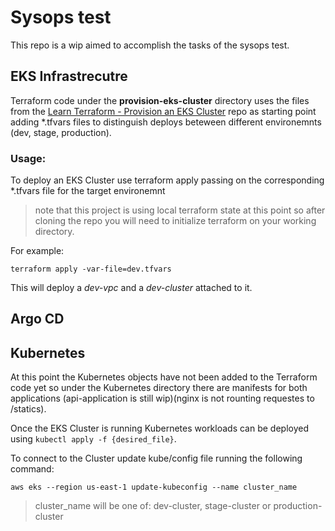 # Sysops test
This repo is a wip aimed to accomplish the tasks of the sysops test.

## EKS Infrastrecutre
Terraform code under the **provision-eks-cluster** directory uses the files from the [Learn Terraform - Provision an EKS Cluster](https://github.com/hashicorp/learn-terraform-provision-eks-cluster) repo as starting point adding *.tfvars files to distinguish deploys beteween different environemnts (dev, stage, production).

### Usage:
To deploy an EKS Cluster use terraform apply passing on the corresponding *.tfvars file for the target environemnt
> note that this project is using local terraform state at this point so after cloning the repo you will need to initialize terraform on your working directory.

For example: 

`terraform apply -var-file=dev.tfvars`

This will deploy a *dev-vpc* and a *dev-cluster* attached to it.

## Argo CD 


## Kubernetes
At this point the Kubernetes objects have not been added to the Terraform code yet so under the Kubernetes directory there are manifests for both applications (api-application is still wip)(nginx is not rounting requestes to /statics).

Once the EKS Cluster is running Kubernetes workloads can be deployed using `kubectl apply -f {desired_file}`. 

To connect to the Cluster update kube/config file running the following command:

`aws eks --region us-east-1 update-kubeconfig --name cluster_name`
>cluster_name will be one of: dev-cluster, stage-cluster or production-cluster

